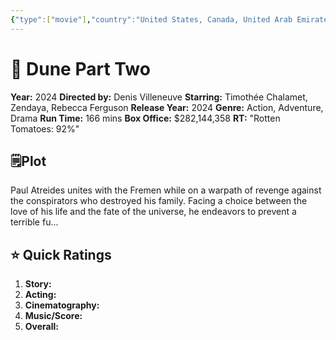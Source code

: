 ```yaml
---
{"type":["movie"],"country":"United States, Canada, United Arab Emirates, Hungary, Italy, New Zealand, Jordan, Gambia","title":"Dune Part Two","year":2024,"director":"Denis Villeneuve","actors":["Timothée Chalamet","Zendaya","Rebecca Ferguson"],"genre":["Action","Adventure","Drama"],"length":166,"seen with":"Dhruv,Palak,Mirza","year watched":"2024","rating":"9.4","location":"Dubai","trailer_embed":{"{ YoutubeEmbed }":null},"poster":"https://m.media-amazon.com/images/M/MV5BNTc0YmQxMjEtODI5MC00NjFiLTlkMWUtOGQ5NjFmYWUyZGJhXkEyXkFqcGc@._V1_SX300.jpg","Box_office":"$282,144,358","RT":"92%","publish":true,"PassFrontmatter":true}
---
```



# 🎥 **Dune Part Two**

**Year:** 2024
**Directed by:** Denis Villeneuve
**Starring:**  Timothée Chalamet, Zendaya, Rebecca Ferguson
**Release Year:** 2024
**Genre:** Action, Adventure, Drama
**Run Time:** 166 mins
**Box Office:** $282,144,358
**RT:** "Rotten Tomatoes: 92%"

## 🗒️Plot

Paul Atreides unites with the Fremen while on a warpath of revenge against the conspirators who destroyed his family. Facing a choice between the love of his life and the fate of the universe, he endeavors to prevent a terrible fu...
## ⭐ Quick Ratings

1. **Story:**  
2. **Acting:** 
3. **Cinematography:** 
4. **Music/Score:** 
5. **Overall:** 

